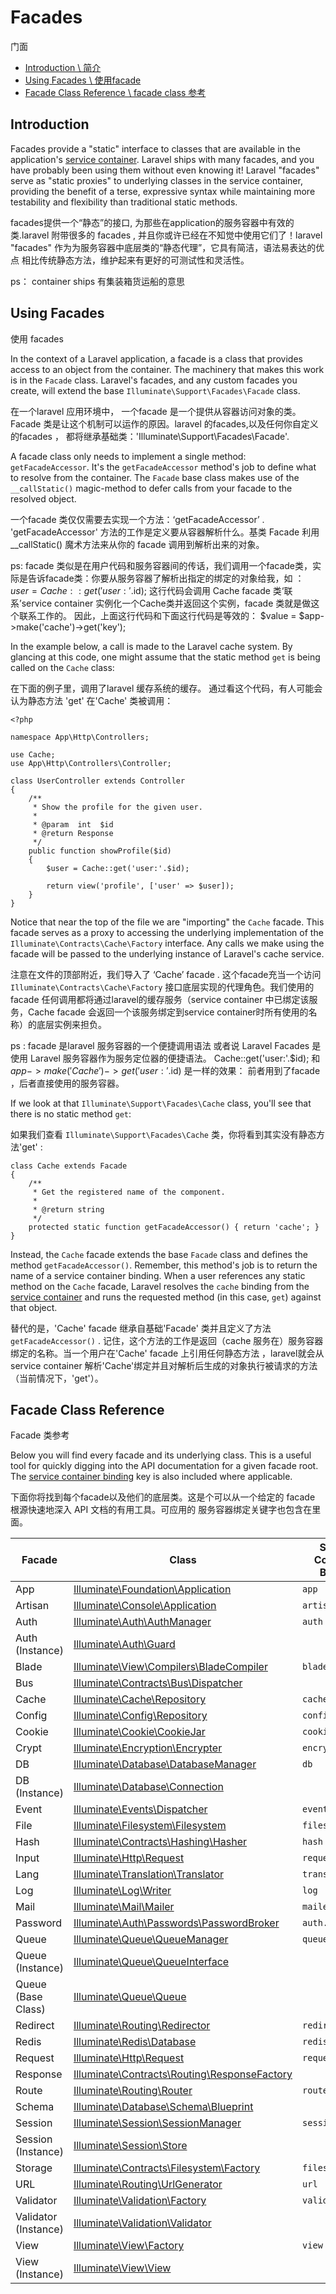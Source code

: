 # Facades
门面
- [Introduction \ 简介](#introduction)
- [Using Facades \ 使用facade](#using-facades)
- [Facade Class Reference \ facade class 参考](#facade-class-reference)

<a name="introduction"></a>
## Introduction

Facades provide a "static" interface to classes that are available in the application's [service container](/docs/{{version}}/container). Laravel ships with many facades, and you have probably been using them without even knowing it! Laravel "facades" serve as "static proxies" to underlying classes in the service container, providing the benefit of a terse, expressive syntax while maintaining more testability and flexibility than traditional static methods.

facades提供一个“静态”的接口, 为那些在application的服务容器中有效的类.laravel 附带很多的 facades , 并且你或许已经在不知觉中使用它们了！laravel "facades" 作为为服务容器中底层类的“静态代理”，它具有简洁，语法易表达的优点
相比传统静态方法，维护起来有更好的可测试性和灵活性。

ps： container ships  有集装箱货运船的意思

<a name="using-facades"></a>
## Using Facades

使用 facades

In the context of a Laravel application, a facade is a class that provides access to an object from the container. The machinery that makes this work is in the `Facade` class. Laravel's facades, and any custom facades you create, will extend the base `Illuminate\Support\Facades\Facade` class.

在一个laravel 应用环境中， 一个facade 是一个提供从容器访问对象的类。 Facade 类是让这个机制可以运作的原因。laravel 的facades,以及任何你自定义的facades ， 都将继承基础类：'Illuminate\Support\Facades\Facade'.


A facade class only needs to implement a single method: `getFacadeAccessor`. It's the `getFacadeAccessor` method's job to define what to resolve from the container. The `Facade` base class makes use of the `__callStatic()` magic-method to defer calls from your facade to the resolved object.

一个facade 类仅仅需要去实现一个方法：‘getFacadeAccessor’ . 'getFacadeAccessor' 方法的工作是定义要从容器解析什么。基类 Facade 利用 __callStatic() 魔术方法来从你的 facade 调用到解析出来的对象。

ps: facade 类似是在用户代码和服务容器间的传话，我们调用一个facade类，实际是告诉facade类：你要从服务容器了解析出指定的绑定的对象给我，如 ：
 $user = Cache::get('user:'.$id);
这行代码会调用 Cache facade 类‘联系’service container 实例化一个Cache类并返回这个实例，facade 类就是做这个联系工作的。
因此，上面这行代码和下面这行代码是等效的：
$value = $app->make('cache')->get('key');

In the example below, a call is made to the Laravel cache system. By glancing at this code, one might assume that the static method `get` is being called on the `Cache` class:

在下面的例子里，调用了laravel 缓存系统的缓存。 通过看这个代码，有人可能会认为静态方法 'get' 在'Cache' 类被调用：

    <?php

    namespace App\Http\Controllers;

    use Cache;
    use App\Http\Controllers\Controller;

    class UserController extends Controller
    {
        /**
         * Show the profile for the given user.
         *
         * @param  int  $id
         * @return Response
         */
        public function showProfile($id)
        {
            $user = Cache::get('user:'.$id);

            return view('profile', ['user' => $user]);
        }
    }

Notice that near the top of the file we are "importing" the `Cache` facade. This facade serves as a proxy to accessing the underlying implementation of the `Illuminate\Contracts\Cache\Factory` interface. Any calls we make using the facade will be passed to the underlying instance of Laravel's cache service.

注意在文件的顶部附近，我们导入了 ‘Cache’ facade . 这个facade充当一个访问`Illuminate\Contracts\Cache\Factory` 接口底层实现的代理角色。我们使用的facade 任何调用都将通过laravel的缓存服务（service container 中已绑定该服务，Cache  facade 会返回一个该服务绑定到service container时所有使用的名称）的底层实例来担负。

ps : facade 是laravel 服务容器的一个便捷调用语法  或者说 Laravel Facades 是使用 Laravel 服务容器作为服务定位器的便捷语法。
     Cache::get('user:'.$id); 和 $app->make('Cache')->get('user:'.$id)  是一样的效果： 
     前者用到了facade ，后者直接使用的服务容器。

If we look at that `Illuminate\Support\Facades\Cache` class, you'll see that there is no static method `get`:

如果我们查看 `Illuminate\Support\Facades\Cache`  类，你将看到其实没有静态方法'get' :

    class Cache extends Facade
    {
        /**
         * Get the registered name of the component.
         *
         * @return string
         */
        protected static function getFacadeAccessor() { return 'cache'; }
    }

Instead, the `Cache` facade extends the base `Facade` class and defines the method `getFacadeAccessor()`. Remember, this method's job is to return the name of a service container binding. When a user references any static method on the `Cache` facade, Laravel resolves the `cache` binding from the [service container](/docs/{{version}}/container) and runs the requested method (in this case, `get`) against that object.

替代的是，'Cache' facade 继承自基础'Facade' 类并且定义了方法 `getFacadeAccessor()` .  记住，这个方法的工作是返回（cache 服务在）服务容器绑定的名称。当一个用户在'Cache' facade 上引用任何静态方法 ，laravel就会从service container 解析'Cache'绑定并且对解析后生成的对象执行被请求的方法（当前情况下，'get'）。

<a name="facade-class-reference"></a>
## Facade Class Reference

Facade 类参考

Below you will find every facade and its underlying class. This is a useful tool for quickly digging into the API documentation for a given facade root. The [service container binding](/docs/{{version}}/container) key is also included where applicable.

下面你将找到每个facade以及他们的底层类。这是个可以从一个给定的 facade 根源快速地深入 API 文档的有用工具。可应用的 服务容器绑定关键字也包含在里面。

Facade  |  Class  |  Service Container Binding
------------- | ------------- | -------------
App  |  [Illuminate\Foundation\Application](http://laravel.com/api/{{version}}/Illuminate/Foundation/Application.html)  | `app`
Artisan  |  [Illuminate\Console\Application](http://laravel.com/api/{{version}}/Illuminate/Console/Application.html)  |  `artisan`
Auth  |  [Illuminate\Auth\AuthManager](http://laravel.com/api/{{version}}/Illuminate/Auth/AuthManager.html)  |  `auth`
Auth (Instance)  |  [Illuminate\Auth\Guard](http://laravel.com/api/{{version}}/Illuminate/Auth/Guard.html)  |
Blade  |  [Illuminate\View\Compilers\BladeCompiler](http://laravel.com/api/{{version}}/Illuminate/View/Compilers/BladeCompiler.html)  |  `blade.compiler`
Bus  |  [Illuminate\Contracts\Bus\Dispatcher](http://laravel.com/api/{{version}}/Illuminate/Contracts/Bus/Dispatcher.html)  |
Cache  |  [Illuminate\Cache\Repository](http://laravel.com/api/{{version}}/Illuminate/Cache/Repository.html)  |  `cache`
Config  |  [Illuminate\Config\Repository](http://laravel.com/api/{{version}}/Illuminate/Config/Repository.html)  |  `config`
Cookie  |  [Illuminate\Cookie\CookieJar](http://laravel.com/api/{{version}}/Illuminate/Cookie/CookieJar.html)  |  `cookie`
Crypt  |  [Illuminate\Encryption\Encrypter](http://laravel.com/api/{{version}}/Illuminate/Encryption/Encrypter.html)  |  `encrypter`
DB  |  [Illuminate\Database\DatabaseManager](http://laravel.com/api/{{version}}/Illuminate/Database/DatabaseManager.html)  |  `db`
DB (Instance)  |  [Illuminate\Database\Connection](http://laravel.com/api/{{version}}/Illuminate/Database/Connection.html)  |
Event  |  [Illuminate\Events\Dispatcher](http://laravel.com/api/{{version}}/Illuminate/Events/Dispatcher.html)  |  `events`
File  |  [Illuminate\Filesystem\Filesystem](http://laravel.com/api/{{version}}/Illuminate/Filesystem/Filesystem.html)  |  `files`
Hash  |  [Illuminate\Contracts\Hashing\Hasher](http://laravel.com/api/{{version}}/Illuminate/Contracts/Hashing/Hasher.html)  |  `hash`
Input  |  [Illuminate\Http\Request](http://laravel.com/api/{{version}}/Illuminate/Http/Request.html)  |  `request`
Lang  |  [Illuminate\Translation\Translator](http://laravel.com/api/{{version}}/Illuminate/Translation/Translator.html)  |  `translator`
Log  |  [Illuminate\Log\Writer](http://laravel.com/api/{{version}}/Illuminate/Log/Writer.html)  |  `log`
Mail  |  [Illuminate\Mail\Mailer](http://laravel.com/api/{{version}}/Illuminate/Mail/Mailer.html)  |  `mailer`
Password  |  [Illuminate\Auth\Passwords\PasswordBroker](http://laravel.com/api/{{version}}/Illuminate/Auth/Passwords/PasswordBroker.html)  |  `auth.password`
Queue  |  [Illuminate\Queue\QueueManager](http://laravel.com/api/{{version}}/Illuminate/Queue/QueueManager.html)  |  `queue`
Queue (Instance) |  [Illuminate\Queue\QueueInterface](http://laravel.com/api/{{version}}/Illuminate/Queue/QueueInterface.html)  |
Queue (Base Class) |  [Illuminate\Queue\Queue](http://laravel.com/api/{{version}}/Illuminate/Queue/Queue.html)  |
Redirect  |  [Illuminate\Routing\Redirector](http://laravel.com/api/{{version}}/Illuminate/Routing/Redirector.html)  |  `redirect`
Redis  |  [Illuminate\Redis\Database](http://laravel.com/api/{{version}}/Illuminate/Redis/Database.html)  |  `redis`
Request  |  [Illuminate\Http\Request](http://laravel.com/api/{{version}}/Illuminate/Http/Request.html)  |  `request`
Response  |  [Illuminate\Contracts\Routing\ResponseFactory](http://laravel.com/api/{{version}}/Illuminate/Contracts/Routing/ResponseFactory.html)  |
Route  |  [Illuminate\Routing\Router](http://laravel.com/api/{{version}}/Illuminate/Routing/Router.html)  |  `router`
Schema  |  [Illuminate\Database\Schema\Blueprint](http://laravel.com/api/{{version}}/Illuminate/Database/Schema/Blueprint.html)  |
Session  |  [Illuminate\Session\SessionManager](http://laravel.com/api/{{version}}/Illuminate/Session/SessionManager.html)  |  `session`
Session (Instance)  |  [Illuminate\Session\Store](http://laravel.com/api/{{version}}/Illuminate/Session/Store.html)  |
Storage  |  [Illuminate\Contracts\Filesystem\Factory](http://laravel.com/api/{{version}}/Illuminate/Contracts/Filesystem/Factory.html)  |  `filesystem`
URL  |  [Illuminate\Routing\UrlGenerator](http://laravel.com/api/{{version}}/Illuminate/Routing/UrlGenerator.html)  |  `url`
Validator  |  [Illuminate\Validation\Factory](http://laravel.com/api/{{version}}/Illuminate/Validation/Factory.html)  |  `validator`
Validator (Instance)  |  [Illuminate\Validation\Validator](http://laravel.com/api/{{version}}/Illuminate/Validation/Validator.html) |
View  |  [Illuminate\View\Factory](http://laravel.com/api/{{version}}/Illuminate/View/Factory.html)  |  `view`
View (Instance)  |  [Illuminate\View\View](http://laravel.com/api/{{version}}/Illuminate/View/View.html)  |
